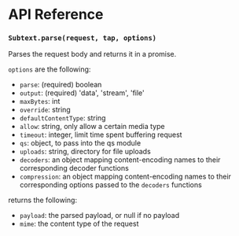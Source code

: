 # API Reference

### `Subtext.parse(request, tap, options)`

Parses the request body and returns it in a promise.

`options` are the following:
- `parse`: (required) boolean
- `output`: (required) 'data', 'stream', 'file'
- `maxBytes`: int
- `override`: string
- `defaultContentType`: string
- `allow`: string, only allow a certain media type
- `timeout`: integer, limit time spent buffering request
- `qs`: object, to pass into the qs module
- `uploads`: string, directory for file uploads
- `decoders`: an object mapping content-encoding names to their corresponding decoder functions
- `compression`: an object mapping content-encoding names to their corresponding options passed to the `decoders` functions

returns the following:
- `payload`: the parsed payload, or null if no payload
- `mime`: the content type of the request